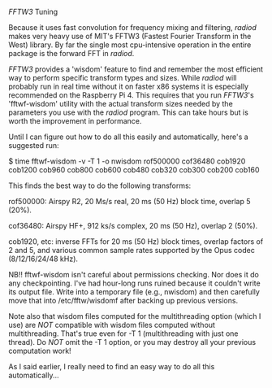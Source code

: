 *FFTW3* Tuning

Because it uses fast convolution for frequency mixing and filtering,
*radiod* makes very heavy use of MIT's FFTW3 (Fastest Fourier Transform
in the West) library. By far the single most cpu-intensive operation
in the entire package is the forward FFT in *radiod*.

*FFTW3* provides a 'wisdom' feature to find and remember the most
efficient way to perform specific transform types and sizes.  While
*radiod* will probably run in real time without it on faster x86
systems it is especially recommended on the Raspberry Pi 4. This
requires that you run *FFTW3*'s 'fftwf-wisdom' utility with the actual
transform sizes needed by the parameters you use with the *radiod*
program. This can take hours but is worth the improvement in
performance.

Until I can figure out how to do all this easily and automatically,
here's a suggested run:

$ time fftwf-wisdom -v -T 1 -o nwisdom rof500000 cof36480 cob1920 cob1200 cob960 cob800 cob600 cob480 cob320 cob300 cob200 cob160

This finds the best way to do the following transforms:

rof500000: Airspy R2, 20 Ms/s real, 20 ms (50 Hz) block time, overlap 5 (20%).

cof36480: Airspy HF+, 912 ks/s complex, 20 ms (50 Hz), overlap 2 (50%).

cob1920, etc: inverse FFTs for 20 ms (50 Hz) block times, overlap
factors of 2 and 5, and various common sample rates supported by the
Opus codec (8/12/16/24/48 kHz).

NB!! fftwf-wisdom isn't careful about permissions checking. Nor does it
do any checkpointing. I've had hour-long runs ruined because it
couldn't write its output file. Write into a temporary file (e.g.,
nwisdom) and then carefully move that into /etc/fftw/wisdomf after
backing up previous versions.

Note also that wisdom files computed for the multithreading option
(which I use) are *NOT* compatible with wisdom files computed without
multithreading. That's true even for -T 1 (multithreading with just
one thread). Do *NOT* omit the -T 1 option, or you may destroy all your
previous computation work!

As I said earlier, I really need to find an easy way to do all this
automatically...

